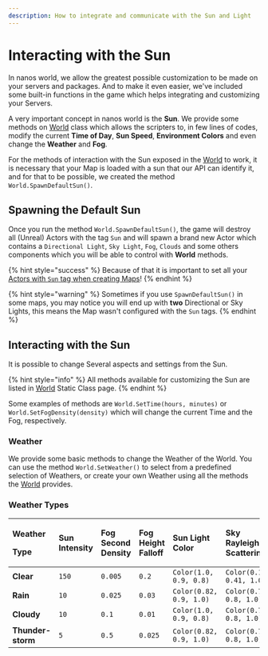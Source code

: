 ```yaml
---
description: How to integrate and communicate with the Sun and Light
---
```


# Interacting with the Sun

In nanos world, we allow the greatest possible customization to be made on your servers and packages. And to make it even easier, we've included some built-in functions in the game which helps integrating and customizing your Servers.

A very important concept in nanos world is the **Sun**. We provide some methods on [World](../../scripting-reference/static-classes/world.md) class which allows the scripters to, in few lines of codes, modify the current **Time of Day**, **Sun Speed**, **Environment Colors** and even change the **Weather** and **Fog**.

For the methods of interaction with the Sun exposed in the [World](../../scripting-reference/static-classes/world.md) to work, it is necessary that your Map is loaded with a sun that our API can identify it, and for that to be possible, we created the method `World.SpawnDefaultSun()`.

## Spawning the Default Sun

Once you run the method `World.SpawnDefaultSun()`, the game will destroy all \(Unreal\) Actors with the tag `Sun` and will spawn a brand new Actor which contains a `Directional Light`, `Sky Light`, `Fog`, `Clouds` and some others components which you will be able to control with **World** methods.

{% hint style="success" %}
Because of that it is important to set all your [Actors with `Sun` tag when creating Maps](../../assets-modding/creating-assets/maps-and-levels/#rules-for-creating-a-map-level-for-nanos-world)!
{% endhint %}

{% hint style="warning" %}
Sometimes if you use `SpawnDefaultSun()` in some maps, you may notice you will end up with **two** Directional or Sky Lights, this means the Map wasn't configured with the `Sun` tags.
{% endhint %}

## Interacting with the Sun

It is possible to change Several aspects and settings from the Sun.

{% hint style="info" %}
All methods available for customizing the Sun are listed in [World](../../scripting-reference/static-classes/world.md) Static Class page.
{% endhint %}

Some examples of methods are `World.SetTime(hours, minutes)` or `World.SetFogDensity(density)` which will change the current Time and the Fog, respectively.

### Weather

We provide some basic methods to change the Weather of the World. You can use the method `World.SetWeather()` to select from a predefined selection of Weathers, or create your own Weather using all the methods the [World](../../scripting-reference/static-classes/world.md) provides.

### Weather Types

<table>
  <thead>
    <tr>
      <th style="text-align:left">
        <p><b>Weather</b>
        </p>
        <p><b>Type</b>
        </p>
      </th>
      <th style="text-align:left"><b>Sun Intensity</b>
      </th>
      <th style="text-align:left"><b>Fog Second Density</b>
      </th>
      <th style="text-align:left"><b>Fog Height Falloff</b>
      </th>
      <th style="text-align:left"><b>Sun Light Color</b>
      </th>
      <th style="text-align:left"><b>Sky Rayleigh Scattering</b>
      </th>
      <th style="text-align:left"><b>Sun Temp. Multi.</b>
      </th>
      <th style="text-align:left"><b>Sky Light Intensity</b>
      </th>
      <th style="text-align:left"><b>Wind</b>
      </th>
    </tr>
  </thead>
  <tbody>
    <tr>
      <td style="text-align:left"><b>Clear</b>
      </td>
      <td style="text-align:left"><code>150</code>
      </td>
      <td style="text-align:left"><code>0.005</code>
      </td>
      <td style="text-align:left"><code>0.2</code>
      </td>
      <td style="text-align:left"><code>Color(1.0, 0.9, 0.8)</code>
      </td>
      <td style="text-align:left"><code>Color(0.17, 0.41, 1.0)</code>
      </td>
      <td style="text-align:left"><code>1.0</code>
      </td>
      <td style="text-align:left"><code>1.0</code>
      </td>
      <td style="text-align:left"><code>0.25</code>
      </td>
    </tr>
    <tr>
      <td style="text-align:left"><b>Rain</b>
      </td>
      <td style="text-align:left"><code>10</code>
      </td>
      <td style="text-align:left"><code>0.025</code>
      </td>
      <td style="text-align:left"><code>0.03</code>
      </td>
      <td style="text-align:left"><code>Color(0.82, 0.9, 1.0)</code>
      </td>
      <td style="text-align:left"><code>Color(0.73, 0.8, 1.0)</code>
      </td>
      <td style="text-align:left"><code>2.0</code>
      </td>
      <td style="text-align:left"><code>0.3</code>
      </td>
      <td style="text-align:left"><code>1.0</code>
      </td>
    </tr>
    <tr>
      <td style="text-align:left"><b>Cloudy</b>
      </td>
      <td style="text-align:left"><code>10</code>
      </td>
      <td style="text-align:left"><code>0.1</code>
      </td>
      <td style="text-align:left"><code>0.01</code>
      </td>
      <td style="text-align:left"><code>Color(1.0, 0.9, 0.8)</code>
      </td>
      <td style="text-align:left"><code>Color(0.73, 0.8, 1.0)</code>
      </td>
      <td style="text-align:left"><code>1.25</code>
      </td>
      <td style="text-align:left"><code>0.2</code>
      </td>
      <td style="text-align:left"><code>0.3</code>
      </td>
    </tr>
    <tr>
      <td style="text-align:left"><b>Thunder-storm</b>
      </td>
      <td style="text-align:left"><code>5</code>
      </td>
      <td style="text-align:left"><code>0.5</code>
      </td>
      <td style="text-align:left"><code>0.025</code>
      </td>
      <td style="text-align:left"><code>Color(0.82, 0.9, 1.0)</code>
      </td>
      <td style="text-align:left"><code>Color(0.73, 0.8, 1.0)</code>
      </td>
      <td style="text-align:left"><code>2.0</code>
      </td>
      <td style="text-align:left"><code>0.25</code>
      </td>
      <td style="text-align:left"><code>3.0</code>
      </td>
    </tr>
  </tbody>
</table>

